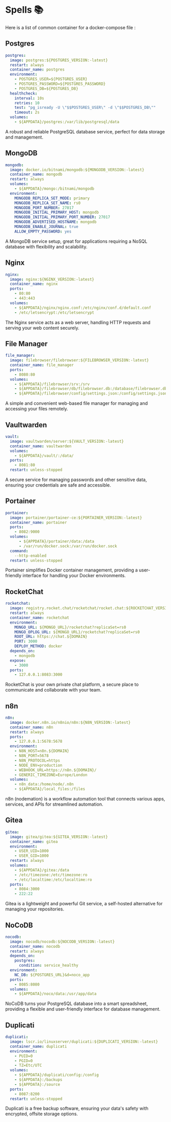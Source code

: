 # Spells 📚

Here is a list of common container for a docker-compose file : 

##  Postgres
```yaml
postgres:
  image: postgres:${POSTGRES_VERSION:-latest}
  restart: always
  container_name: postgres
  environment:
    - POSTGRES_USER=${POSTGRES_USER}
    - POSTGRES_PASSWORD=${POSTGRES_PASSWORD}
    - POSTGRES_DB=${POSTGRES_DB}
  healthcheck:
    interval: 10s
    retries: 10
    test: "pg_isready -U \"$$POSTGRES_USER\" -d \"$$POSTGRES_DB\""
    timeout: 2s
  volumes:
    - ${APPDATA}/postgres:/var/lib/postgresql/data
```
A robust and reliable PostgreSQL database service, perfect for data storage and management.

##  MongoDB
```yaml
mongodb:
  image: docker.io/bitnami/mongodb:${MONGODB_VERSION:-latest}
  container_name: mongodb
  restart: always
  volumes:
    - ${APPDATA}/mongo:/bitnami/mongodb
  environment:
    MONGODB_REPLICA_SET_MODE: primary
    MONGODB_REPLICA_SET_NAME: rs0
    MONGODB_PORT_NUMBER: 27017
    MONGODB_INITIAL_PRIMARY_HOST: mongodb
    MONGODB_INITIAL_PRIMARY_PORT_NUMBER: 27017
    MONGODB_ADVERTISED_HOSTNAME: mongodb
    MONGODB_ENABLE_JOURNAL: true
    ALLOW_EMPTY_PASSWORD: yes

```
A MongoDB service setup, great for applications requiring a NoSQL database with flexibility and scalability.

##  Nginx
```yaml
nginx:
  image: nginx:${NGINX_VERSION:-latest}
  container_name: nginx
  ports:
    - 80:80
    - 443:443
  volumes:
    - ${APPDATA}/nginx/nginx.conf:/etc/nginx/conf.d/default.conf
    - /etc/letsencrypt:/etc/letsencrypt
```
The Nginx service acts as a web server, handling HTTP requests and serving your web content securely.

##  File Manager
```yaml
file_manager:
  image: filebrowser/filebrowser:${FILEBROWSER_VERSION:-latest}
  container_name: file_manager
  ports:
    - 8080:80
  volumes:
    - ${APPDATA}/filebrowser/srv:/srv
    - ${APPDATA}/filebrowser/db/filebrowser.db:/database/filebrowser.db
    - ${APPDATA}/filebrowser/config/settings.json:/config/settings.json

```
A simple and convenient web-based file manager for managing and accessing your files remotely.

## Vaultwarden
```yaml
vault:
  image: vaultwarden/server:${VAULT_VERSION:-latest}
  container_name: vaultwarden
  volumes:
    - ${APPDATA}/vault/:/data/
  ports:
    - 8081:80
  restart: unless-stopped


```
A secure service for managing passwords and other sensitive data, ensuring your credentials are safe and accessible.


##  Portainer
```yaml
portainer:
  image: portainer/portainer-ce:${PORTAINER_VERSION:-latest}
  container_name: portainer
  ports:
    - 8082:9000
  volumes:
      - ${APPDATA}/portainer/data:/data
      - /var/run/docker.sock:/var/run/docker.sock
  command:
    --http-enabled
  restart: unless-stopped

```
Portainer simplifies Docker container management, providing a user-friendly interface for handling your Docker environments.

## RocketChat
```yaml
rocketchat:
  image: registry.rocket.chat/rocketchat/rocket.chat:${ROCKETCHAT_VERSION:-latest}
  restart: always
  container_name: rocketchat
  environment:
    MONGO_URL: ${MONGO_URL}/rocketchat?replicaSet=rs0
    MONGO_OPLOG_URL: ${MONGO_URL}/rocketchat?replicaSet=rs0
    ROOT_URL: https://chat.${DOMAIN}
    PORT: 3000
    DEPLOY_METHOD: docker
  depends_on:
    - mongodb
  expose:
    - 3000
  ports:
    - 127.0.0.1:8083:3000
```
RocketChat is your own private chat platform, a secure place to communicate and collaborate with your team.


## n8n
```yaml
n8n:
  image: docker.n8n.io/n8nio/n8n:${N8N_VERSION:-latest}
  container_name: n8n
  restart: always
  ports:
    - 127.0.0.1:5678:5678
  environment:
    - N8N_HOST=n8n.${DOMAIN}
    - N8N_PORT=5678
    - N8N_PROTOCOL=https
    - NODE_ENV=production
    - WEBHOOK_URL=https://n8n.${DOMAIN}/
    - GENERIC_TIMEZONE=Europe/London
  volumes:
    - n8n_data:/home/node/.n8n
    - ${APPDATA}/local_files:/files

```
n8n (nodemation) is a workflow automation tool that connects various apps, services, and APIs for streamlined automation.

## Gitea
```yaml
gitea:
  image: gitea/gitea:${GITEA_VERSION:-latest}
  container_name: gitea
  environment:
    - USER_UID=1000
    - USER_GID=1000
  restart: always
  volumes:
    - ${APPDATA}/gitea:/data
    - /etc/timezone:/etc/timezone:ro
    - /etc/localtime:/etc/localtime:ro
  ports:
    - 8084:3000
    - 222:22
```
Gitea is a lightweight and powerful Git service, a self-hosted alternative for managing your repositories.

## NoCoDB
```yaml
nocodb:
  image: nocodb/nocodb:${NOCODB_VERSION:-latest}
  container_name: nocodb
  restart: always
  depends_on:
    postgres:
      condition: service_healthy
  environment:
    NC_DB: ${POSTGRES_URL}&d=noco_app
  ports:
    - 8085:8080
  volumes:
    - ${APPDATA}/noco/data:/usr/app/data
```
NoCoDB turns your PostgreSQL database into a smart spreadsheet, providing a flexible and user-friendly interface for database management.


## Duplicati
```yaml
duplicati:
  image: lscr.io/linuxserver/duplicati:${DUPLICATI_VERSION:-latest}
  container_name: duplicati
  environment:
    - PUID=0
    - PGID=0
    - TZ=Etc/UTC
  volumes:
    - ${APPDATA}/duplicati/config:/config
    - ${APPDATA}:/backups
    - ${APPDATA}:/source
  ports:
    - 8087:8200
  restart: unless-stopped

```
Duplicati is a free backup software, ensuring your data's safety with encrypted, offsite storage options.